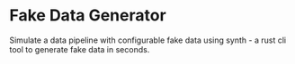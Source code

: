 # Fake Data Generator

Simulate a data pipeline with configurable fake data using synth - a rust cli tool to generate fake data in seconds.

